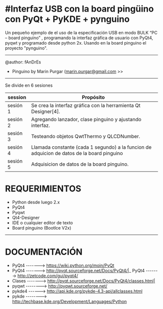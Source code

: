 #Interfaz USB con la board pingüino con PyQt + PyKDE + pynguino
==============================================================

Un pequeño ejemplo de el uso de la especificación USB en modo BULK “PC – board pinguino” , programando la interfaz gráfica de usuario con PyQt4, pyqwt y programado desde python 2x. 
Usando en la board pinguino el proyecto "pynguino".

------------------------------------------------------------------------------------------------------------------------------------------------------------------------------------

@author: fAnDrEs

- Pinguino by Marin Purgar 				(marin.purgar@gmail.com >>

------------------------------------------------------------------------------------------------------------------------------------------------------------------------------------

Se divide en 6 sesiones

| session | Propósito |
| ------- | --------- |
| sesión 1 |  Se crea la interfaz gráfica con la herramienta Qt Designer[4]. |
| sesión 2 |  Agregando lanzador, clase pinguino y ajustando interfaz. |
| sesión 3 |  Testeando objetos QwtThermo y QLCDNumber. |
| sesión 4 |  Llamada constante (cada 1 segundo) a la funcion de adquicion de datos de la board pinguino |
| sesión 5 |  Adquisicion de datos de la board pinguino. |


# REQUERIMIENTOS
 
- Python desde luego 2.x
- PyQt4
- Pyqwt
- Qt4-Designer 
- IDE o cualquier editor de texto
- Board pinguino (Bootlce V2x)

------------------------------------------------------------------------------------------------------------------------------------------------------------------------------------
# DOCUMENTACIÓN
 
- PyQt4  -------> https://wiki.python.org/moin/PyQt
- PyQt4 -------> http://pyqt.sourceforge.net/Docs/PyQt4/|_ PyQt4 -------> http://zetcode.com/gui/pyqt4/
- Clases -------> http://pyqt.sourceforge.net/Docs/PyQt4/classes.html|
- pyqwt --------> http://pyqwt.sourceforge.net/
- pykde4 ------> http://api.kde.org/pykde-4.3-api/allclasses.html
- pykde --------> http://techbase.kde.org/Development/Languages/Python

